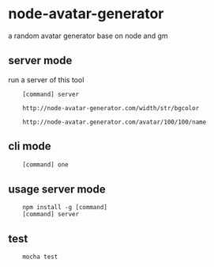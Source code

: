 # node-avatar-generator
a random avatar generator base on node and gm

## server mode

run a server of this tool
```
	[command] server
```

```
	http://node-avatar-generator.com/width/str/bgcolor
```

```
 	http://node-avatar.generator.com/avatar/100/100/name
```

## cli mode

```javascript
	[command] one
```


## usage server mode

```
	npm install -g [command]
	[command] server
```

## test

```
	mocha test
```
